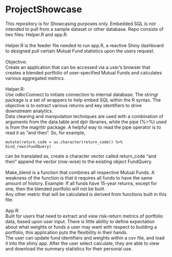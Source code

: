 # ProjectShowcase
This repository is for Showcasing purposes only. Embedded SQL is not intended to pull from a sample dataset or other database. 
Repo consists of two files: Helper.R and app.R. <br />
<br />
Helper.R is the feeder file needed to run app.R, a reactive Shiny dashboard to designed pull certain Mutual Fund statistics upon the users request. <br />
<br />
Objective: <br />
Create an application that can be accessed via a user’s browser that creates a blended portfolio of user-specified Mutual Funds and calculates various aggregated metrics. <br />
<br />
Helper.R: <br />
Use odbcConnect to initiate connection to internal database. The stringr package is a set of wrappers to help embed SQL within the R syntax. The objective is to extract various returns and key identifiers to drive downstream analytics. <br />
Data cleaning and manipulation techniques are used with a combination of arguments from the data.table and dplr libraries, while the pipe (%>%) used is from the magrittr package. A helpful way to read the pipe operator is to read it as “and then”. So, for example, <br />
```
mutate(return_code = as.character(return_code)) %>% bind_rows(FundQuery) 
```
can be translated as, create a character vector called return_code “and then” append the vector (row-wise) to the existing object FundQuery. <br />
<br />
Make_blend is a function that combines all respective Mutual Funds. A weakness of the function is that it requires all funds to have the same amount of history. Example: If all funds have 15-year returns, except for one, then the blended portfolio will not be built. <br />
Any other metric that will be calculated is derived from functions built in this file. <br />
<br />
App.R: <br />
Built for users that need to extract and view risk-return metrics of portfolio data, based upon user input. There is little ability to define expectation about what weights or funds a user may want with respect to building a portfolio, this application puts the flexibility in their hands. <br />
The user can update fund identifiers and weights within a csv file, and load it into the shiny app. After the user select calculate, they are able to view and download the summary statistics for their personal use.
